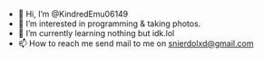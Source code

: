 - 👋 Hi, I’m @KindredEmu06149
- 👀 I’m interested in programming & taking photos.
- 🌱 I’m currently learning nothing but idk.lol
- 📫 How to reach me send mail to me on snierdolxd@gmail.com

<!---
KindredEmu06149/KindredEmu06149 is a ✨ special ✨ repository because its `README.md` (this file) appears on your GitHub profile.
You can click the Preview link to take a look at your changes.
--->
